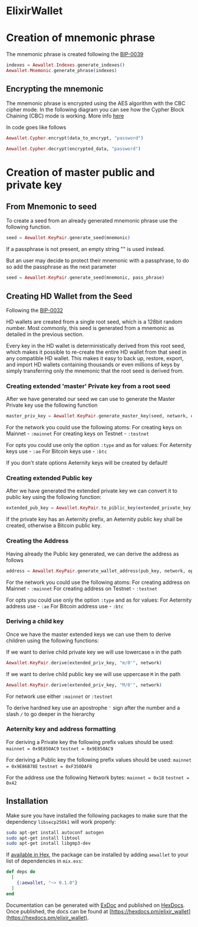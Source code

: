 # ElixirWallet

# Creation of mnemonic phrase
The mnemonic phrase is created following the [BIP-0039](https://github.com/bitcoin/bips/blob/master/bip-0039.mediawiki)

```elixir
indexes = Aewallet.Indexes.generate_indexes()
Aewallet.Mnemonic.generate_phrase(indexes)
```


## Encrypting the mnemonic

The mnemonic phrase is encrypted using the AES algorithm with the CBC cipher mode. In the following diagram you can see how the Cypher Block Chaining (CBC) mode is working. More info [here](https://en.wikipedia.org/wiki/Block_cipher_mode_of_operation#Cipher_Block_Chaining_.28CBC.29)

In code goes like follows

```elixir
Aewallet.Cypher.encrypt(data_to_encrypt, "password")
```

```elixir
Aewallet.Cypher.decrypt(encrypted_data, "password")
```



# Creation of master public and private key

## From Mnemonic to seed


To create a seed from an already generated mnemonic phrase use the following function.
```elixir
seed = Aewallet.KeyPair.generate_seed(mnemonic)
```
If a passphrase is not present, an empty string "" is used instead.

But an user may decide to protect their mnemonic with a passphrase, to do so add the passphrase as the next parameter
```elixir
seed = Aewallet.KeyPair.generate_seed(mnemonic, pass_phrase)
```


## Creating HD Wallet from the Seed
Following the [BIP-0032](https://github.com/bitcoin/bips/blob/master/bip-0032.mediawiki)


HD wallets are created from a single root seed, which is a 128bit random number. Most commonly, this seed is generated from a mnemonic as detailed in the previous section.

Every key in the HD wallet is deterministically derived from this root seed, which makes it possible to re-create the entire HD wallet from that seed in any compatible HD wallet. This makes it easy to back up, restore, export, and import HD wallets containing thousands or even millions of keys by simply transferring only the mnemonic that the root seed is derived from.


### Creating extended 'master' Private key from a root seed

After we have generated our seed we can use to generate the Master Private key use the following function

```elixir
master_priv_key = Aewallet.KeyPair.generate_master_key(seed, network, opts)
```

For the network you could use the following atoms:
For creating keys on Mainnet - `:mainnet`
For creating keys on Testnet - `:testnet`

For opts you could use only the option `:type` and as for values:
For Aeternity keys use - `:ae`
For Bitcoin keys use   - `:btc`

If you don't state options Aeternity keys will be created by default!


### Creating extended Public key

After we have generated the extended private key we can convert it to public key using the following function:
```elixir
extended_pub_key = Aewallet.KeyPair.to_piblic_key(extended_private_key)
```

If the private key has an Aeternity prefix, an Aeternity public key shall be created, otherwise a Bitcoin public key.


### Creating the Address

Having already the Public key generated, we can derive the address as follows
```elixir
address = Aewallet.KeyPair.generate_wallet_address(pub_key, network, opts)
```

For the network you could use the following atoms:
For creating address on Mainnet - `:mainnet`
For creating address on Testnet - `:testnet`

For opts you could use only the option `:type` and as for values:
For Aeternity address use - `:ae`
For Bitcoin address use - `:btc`

### Deriving a child key

Once we have the master extended keys we can use them to derive children using the following functions:

If we want to derive child private key we will use lowercase `m` in the path
```elixir
Aewallet.KeyPair.derive(extended_priv_key, "m/0'", network)
```

If we want to derive child public key we will use uppercase `M` in the path
```elixir
Aewallet.KeyPair.derive(extended_priv_key, "M/0'", network)
```

For network use either `:mainnet` or `:testnet`

To derive hardned key use an apostrophe `'` sign after the number and a slash `/` to go deeper in the hierarchy


### Aeternity key and address formatting

For deriving a Private key the following prefix values should be used:
`mainnet = 0x9E850AC9`
`testnet = 0x9E850AC9`

For deriving a Public key the following prefix values should be used:
`mainnet = 0x9E86B78E`
`testnet = 0xF350DAF8`

For the address use the following Network bytes:
`mainnet = 0x18`
`testnet = 0x42`




## Installation

Make sure you have installed the following packages to make sure that the dependency `libsecp256k1` will work properly:
```bash
sudo apt-get install autoconf autogen
sudo apt-get install libtool
sudo apt-get install libgmp3-dev
```

If [available in Hex](https://hex.pm/docs/publish), the package can be installed
by adding `aewallet` to your list of dependencies in `mix.exs`:

```elixir
def deps do
  [
    {:aewallet, "~> 0.1.0"}
  ]
end
```

Documentation can be generated with [ExDoc](https://github.com/elixir-lang/ex_doc)
and published on [HexDocs](https://hexdocs.pm). Once published, the docs can
be found at [https://hexdocs.pm/elixir_wallet](https://hexdocs.pm/elixir_wallet).
